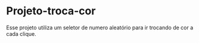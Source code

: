 # Projeto-troca-cor
Esse projeto utiliza um seletor de numero aleatório para ir trocando de cor a cada clique.
